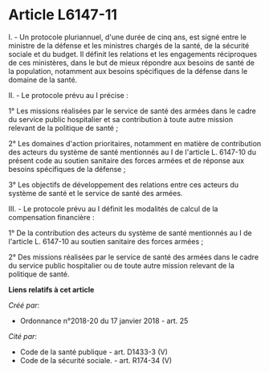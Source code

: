 # Article L6147-11

I. - Un protocole pluriannuel, d'une durée de cinq ans, est signé entre le ministre de la défense et les ministres chargés de
la santé, de la sécurité sociale et du budget. Il définit les relations et les engagements réciproques de ces ministères,
dans le but de mieux répondre aux besoins de santé de la population, notamment aux besoins spécifiques de la défense dans le
domaine de la santé.

II. - Le protocole prévu au I précise :

1° Les missions réalisées par le service de santé des armées dans le cadre du service public hospitalier et sa contribution à
toute autre mission relevant de la politique de santé ;

2° Les domaines d'action prioritaires, notamment en matière de contribution des acteurs du système de santé mentionnés au I
de l'article L. 6147-10 du présent code au soutien sanitaire des forces armées et de réponse aux besoins spécifiques de la
défense ;

3° Les objectifs de développement des relations entre ces acteurs du système de santé et le service de santé des armées.

III. - Le protocole prévu au I définit les modalités de calcul de la compensation financière :

1° De la contribution des acteurs du système de santé mentionnés au I de l'article L. 6147-10 au soutien sanitaire des forces
armées ;

2° Des missions réalisées par le service de santé des armées dans le cadre du service public hospitalier ou de toute autre
mission relevant de la politique de santé.

**Liens relatifs à cet article**

_Créé par_:

  - Ordonnance n°2018-20 du 17 janvier 2018 - art. 25

_Cité par_:

  - Code de la santé publique - art. D1433-3 (V)
  - Code de la sécurité sociale. - art. R174-34 (V)
